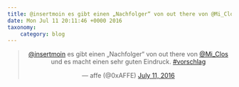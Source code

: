 ```yaml
---
title: @insertmoin es gibt einen „Nachfolger“ von out there von @Mi_Clos und es macht einen sehr guten Eindruck. #vorschlag
date: Mon Jul 11 20:11:46 +0000 2016
taxonomy:
    category: blog
---
```

<blockquote class="twitter-tweet" align="center"><p lang="de" dir="ltr"><a href="https://twitter.com/insertmoin">@insertmoin</a> es gibt einen „Nachfolger“ von out there von <a href="https://twitter.com/Mi_Clos">@Mi_Clos</a> und es macht einen sehr guten Eindruck. <a href="https://twitter.com/hashtag/vorschlag?src=hash">#vorschlag</a></p>&mdash; affe (@0xAFFE) <a href="https://twitter.com/0xAFFE/status/752596261975523328">July 11, 2016</a></blockquote>

